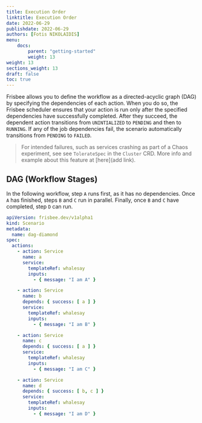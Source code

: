 ```yaml
---
title: Execution Order
linktitle: Execution Order
date: 2022-06-29
publishdate: 2022-06-29
authors: [Fotis NIKOLAIDIS]
menu:
    docs:
        parent: "getting-started"
        weight: 13
weight: 13
sections_weight: 13
draft: false
toc: true
---
```




Frisbee allows you to define the  workflow as a directed-acyclic graph (DAG) by specifying the  dependencies of each action. When you do so, the Frisbee  scheduler ensures that your action is run only after the specified dependencies have successfully completed. After they  succeed, the dependent action transitions from `UNINTIALIZED` to `PENDING` and then to `RUNNING`. If any of the job dependencies fail, the scenario automatically transitions from  `PENDING` to `FAILED`.



> For intended failures, such as services crashing as part of a Chaos experiment, see see `TolerateSpec` in the `Cluster` CRD. More info and example about this feature at [here](add link).



## DAG (Workflow Stages)

In the following workflow, step `A` runs first, as it has no dependencies. Once `A` has finished, steps `B` and `C` run in parallel. Finally, once `B` and `C` have completed, step `D` can run.

```yaml
apiVersion: frisbee.dev/v1alpha1
kind: Scenario
metadata:
  name: dag-diamond
spec:
  actions:
    - action: Service
      name: a
      service:
        templateRef: whalesay
        inputs:
          - { message: "I am A" }

    - action: Service
      name: b
      depends: { success: [ a ] }
      service:
        templateRef: whalesay
        inputs:
          - { message: "I am B" }

    - action: Service
      name: c
      depends: { success: [ a ] }
      service:
        templateRef: whalesay
        inputs:
          - { message: "I am C" }

    - action: Service
      name: d
      depends: { success: [ b, c ] }
      service:
        templateRef: whalesay
        inputs:
          - { message: "I am D" }
```

